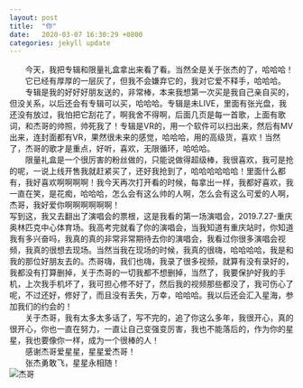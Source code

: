 ```yaml
---
layout: post
title:  "你"
date:   2020-03-07 16:30:29 +0800
categories: jekyll update
---  
```

&emsp;&emsp;今天，我把专辑和限量礼盒拿出来看了看。当然全是关于张杰的了，哈哈哈！  
&emsp;&emsp;它已经有厚厚的一层灰了，但我不会嫌弃它的，我对它爱不释手，哈哈哈。  
&emsp;&emsp;专辑是我的好好好朋友送的，非常棒，本来我想第一次买是我自己亲自买的，但没关系，以后还会有专辑可以买，哈哈哈。专辑是未LIVE，里面有张光盘，我还没有放过，我怕把它刮花了，啊我舍不得啊，后面几页是每一首歌，上面有歌词，和杰哥的帅照，帅死我了！专辑是VR的，用一个软件可以扫出来，然后有MV出来，连封面都有VR，果然很未来的感觉，哈哈哈，用的高级货，喜欢！当然了，杰哥的歌才是重点，好听，喜欢，无限循环，哈哈哈。  
&emsp;&emsp;限量礼盒是一个很厉害的粉丝做的，只能说做得超级棒，我很喜欢，我可是抢的呢，一说上线开售我就赶紧买了，还好我抢到了，哈哈哈哈哈哈！里面什么都有，我好喜欢啊啊啊啊！我今天再次打开看的时候，每拿出一样，我都好喜欢，我一直在笑，是花痴，哈哈哈，怎么会有这么帅的人啊，怎么会有这么可爱的人啊，杰哥，我好爱你啊啊啊啊啊啊！  
写到这，我又去翻出了演唱会的票根，这是我看的第一场演唱会，2019.7.27-重庆奥林匹克中心体育场。我高考完就看了你的演唱会，当我知道有重庆站时，你知道我有多兴奋吗，我真的真的非常非常期待去你的演唱会，我看过你很多演唱会视频，我真的很想去现场。当然当我在现场的时候，我真的很嗨，哈哈哈哈，我是和我的那位好朋友去的。杰哥嗨，我们也嗨，我录了很多视频，就算有没有录好的，我都没有打算删掉，关于杰哥的一切我都不想删掉，当然了，我要保护好我的手机，上次我手机坏了，我可担心修不好了，然后我的视频那些都没了，我可伤心了呢，不过还好，修好了，而且没有丢失，万幸，哈哈哈。我以后还会汇入星海，参加我们的约会的！  
&emsp;&emsp;关于杰哥，我有太多太多话了，写不完的，追了你这么多年，我很开心，真的很开心，你也一直在努力，一直让自己变强变厉害，我也不能落后的，作为你的星星，我也要像你一样，成为一个很棒的人！  
&emsp;&emsp;感谢杰哥爱星星，星星爱杰哥！  
&emsp;&emsp;张杰勇敢飞，星星永相随！  
![杰哥]({{site.baseurl}}/images/6.jpg)  

[jekyll-docs]: https://jekyllrb.com/docs/home
[jekyll-gh]:   https://github.com/jekyll/jekyll
[jekyll-talk]: https://talk.jekyllrb.com/
